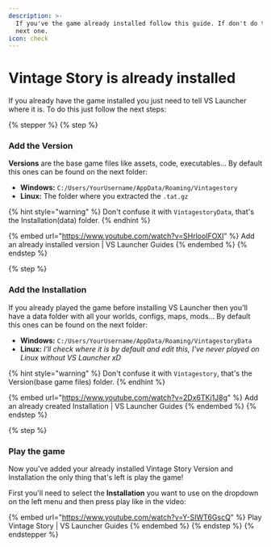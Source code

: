 ```yaml
---
description: >-
  If you've the game already installed follow this guide. If don't do to the
  next one.
icon: check
---
```


# Vintage Story is already installed

If you already have the game installed you just need to tell VS Launcher where it is. To do this just follow the next steps:

{% stepper %}
{% step %}
### Add the Version

**Versions** are the base game files like assets, code, executables... By default this ones can be found on the next folder:

* **Windows:** `C:/Users/YourUsername/AppData/Roaming/Vintagestory`
* **Linux:** The folder where you extracted the `.tat.gz`

{% hint style="warning" %}
Don't confuse it with `VintagestoryData`, that's the Installation(data) folder.
{% endhint %}

{% embed url="https://www.youtube.com/watch?v=SHrlooIFOXI" %}
Add an already installed version | VS Launcher Guides
{% endembed %}
{% endstep %}

{% step %}
### Add the Installation

If you already played the game before installing VS Launcher then you'll have a data folder with all your worlds, configs, maps, mods... By default this ones can be found on the next folder:

* **Windows:** `C:/Users/YourUsername/AppData/Roaming/VintagestoryData`
* **Linux:** _I'll check where it is by default and edit this, I've never played on Linux without VS Launcher xD_

{% hint style="warning" %}
Don't confuse it with `Vintagestory`, that's the Version(base game files) folder.
{% endhint %}

{% embed url="https://www.youtube.com/watch?v=2Dx6TKj1J8g" %}
Add an already created Installation | VS Launcher Guides
{% endembed %}
{% endstep %}

{% step %}
### Play the game

Now you've added your already installed Vintage Story Version and Installation the only thing that's left is play the game!

First you'll need to select the **Installation** you want to use on the dropdown on the left menu and then press play like in the video:

{% embed url="https://www.youtube.com/watch?v=Y-SIWT6GscQ" %}
Play Vintage Story | VS Launcher Guides
{% endembed %}
{% endstep %}
{% endstepper %}

